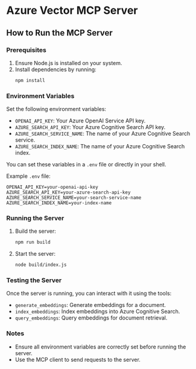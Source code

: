 # Azure Vector MCP Server

## How to Run the MCP Server

### Prerequisites
1. Ensure Node.js is installed on your system.
2. Install dependencies by running:
   ```bash
   npm install
   ```

### Environment Variables
Set the following environment variables:
- `OPENAI_API_KEY`: Your Azure OpenAI Service API key.
- `AZURE_SEARCH_API_KEY`: Your Azure Cognitive Search API key.
- `AZURE_SEARCH_SERVICE_NAME`: The name of your Azure Cognitive Search service.
- `AZURE_SEARCH_INDEX_NAME`: The name of your Azure Cognitive Search index.

You can set these variables in a `.env` file or directly in your shell.

Example `.env` file:
```env
OPENAI_API_KEY=your-openai-api-key
AZURE_SEARCH_API_KEY=your-azure-search-api-key
AZURE_SEARCH_SERVICE_NAME=your-search-service-name
AZURE_SEARCH_INDEX_NAME=your-index-name
```

### Running the Server
1. Build the server:
   ```bash
   npm run build
   ```
2. Start the server:
   ```bash
   node build/index.js
   ```

### Testing the Server
Once the server is running, you can interact with it using the tools:
- `generate_embeddings`: Generate embeddings for a document.
- `index_embeddings`: Index embeddings into Azure Cognitive Search.
- `query_embeddings`: Query embeddings for document retrieval.

### Notes
- Ensure all environment variables are correctly set before running the server.
- Use the MCP client to send requests to the server.
